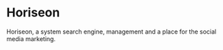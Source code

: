 # Horiseon
Horiseon, a system search engine, management and a place for the social media marketing. 
